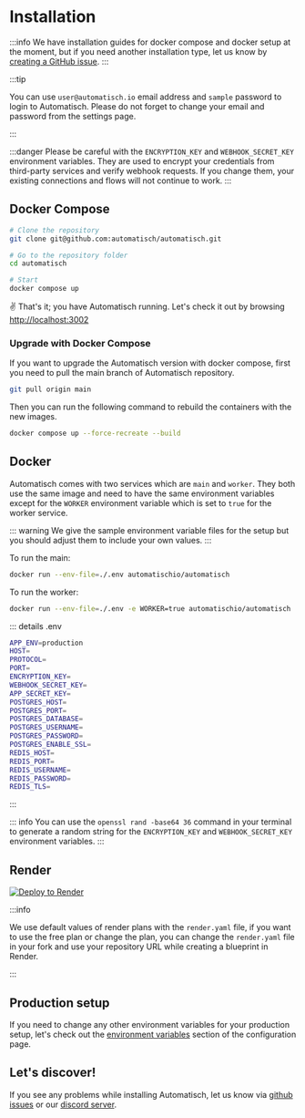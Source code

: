# Installation

:::info
We have installation guides for docker compose and docker setup at the moment, but if you need another installation type, let us know by [creating a GitHub issue](https://github.com/automatisch/automatisch/issues/new).
:::

:::tip

You can use `user@automatisch.io` email address and `sample` password to login to Automatisch. Please do not forget to change your email and password from the settings page.

:::

:::danger
Please be careful with the `ENCRYPTION_KEY` and `WEBHOOK_SECRET_KEY` environment variables. They are used to encrypt your credentials from third-party services and verify webhook requests. If you change them, your existing connections and flows will not continue to work.
:::

## Docker Compose

```bash
# Clone the repository
git clone git@github.com:automatisch/automatisch.git

# Go to the repository folder
cd automatisch

# Start
docker compose up
```

✌️ That's it; you have Automatisch running. Let's check it out by browsing [http://localhost:3002](https://localhost:3002)

### Upgrade with Docker Compose

If you want to upgrade the Automatisch version with docker compose, first you need to pull the main branch of Automatisch repository.

```bash
git pull origin main
```

Then you can run the following command to rebuild the containers with the new images.

```bash
docker compose up --force-recreate --build
```

## Docker

Automatisch comes with two services which are `main` and `worker`. They both use the same image and need to have the same environment variables except for the `WORKER` environment variable which is set to `true` for the worker service.

::: warning
We give the sample environment variable files for the setup but you should adjust them to include your own values.
:::

To run the main:

```bash
docker run --env-file=./.env automatischio/automatisch
```

To run the worker:

```bash
docker run --env-file=./.env -e WORKER=true automatischio/automatisch
```

::: details .env

```bash
APP_ENV=production
HOST=
PROTOCOL=
PORT=
ENCRYPTION_KEY=
WEBHOOK_SECRET_KEY=
APP_SECRET_KEY=
POSTGRES_HOST=
POSTGRES_PORT=
POSTGRES_DATABASE=
POSTGRES_USERNAME=
POSTGRES_PASSWORD=
POSTGRES_ENABLE_SSL=
REDIS_HOST=
REDIS_PORT=
REDIS_USERNAME=
REDIS_PASSWORD=
REDIS_TLS=
```

:::

::: info
You can use the `openssl rand -base64 36` command in your terminal to generate a random string for the `ENCRYPTION_KEY` and `WEBHOOK_SECRET_KEY` environment variables.
:::

## Render

<a href="https://render.com/deploy?repo=https://github.com/automatisch/automatisch">
  <img src="https://render.com/images/deploy-to-render-button.svg" alt="Deploy to Render">
</a>

:::info

We use default values of render plans with the `render.yaml` file, if you want to use the free plan or change the plan, you can change the `render.yaml` file in your fork and use your repository URL while creating a blueprint in Render.

:::

## Production setup

If you need to change any other environment variables for your production setup, let's check out the [environment variables](/advanced/configuration#environment-variables) section of the configuration page.

## Let's discover!

If you see any problems while installing Automatisch, let us know via [github issues](https://github.com/automatisch/automatisch/issues) or our [discord server](https://discord.gg/dJSah9CVrC).
